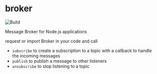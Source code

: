 # broker
![Build](https://github.com/jumpfoxltd/broker/workflows/Build/badge.svg?branch=master)

Message Broker for Node.js applications

request or import Broker in your code and call 

- ```subscribe``` to create a subscription to a topic with a callback to handle the incoming messages
- ```publish``` to publish a message to other listeners
- ```unsubscribe``` to stop listening to a topic
